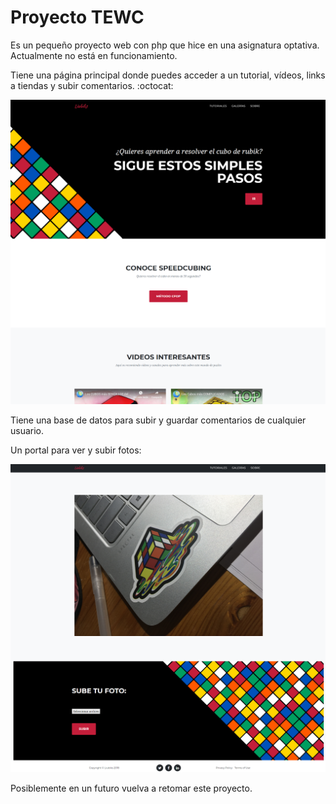 # Proyecto TEWC
Es un pequeño proyecto web con php que hice en una asignatura optativa. Actualmente no está en funcionamiento.

Tiene una página principal donde puedes acceder a un tutorial, vídeos, links a tiendas y subir comentarios.  :octocat:

![index.php](/img/微信截图_20190411120348.png)

Tiene una base de datos para subir y guardar comentarios de cualquier usuario.

Un portal para ver y subir fotos:

![galeria.php](/img/1554977146(1).jpg)

Posiblemente en un futuro vuelva a retomar este proyecto.
